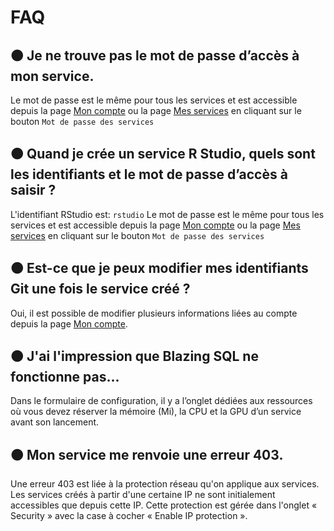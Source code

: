 # FAQ

## 🟠 Je ne trouve pas le mot de passe d’accès à mon service. 

Le mot de passe est le même pour tous les services et est accessible depuis la page [Mon compte](https://datalab.sspcloud.fr/account) ou la page [Mes services](https://datalab.sspcloud.fr/my-service) en cliquant sur le bouton `Mot de passe des services`

## 🟠 Quand je crée un service R Studio, quels sont les identifiants et le mot de passe d’accès à saisir ?

L'identifiant RStudio est: `rstudio` Le mot de passe est le même pour tous les services et est accessible depuis la page [Mon compte](https://datalab.sspcloud.fr/account) ou la page [Mes services](https://datalab.sspcloud.fr/my-service) en cliquant sur le bouton `Mot de passe des services`

## 🟠 Est-ce que je peux modifier mes identifiants Git une fois le service créé ? 

Oui, il est possible de modifier plusieurs informations liées au compte depuis la page [Mon compte](https://datalab.sspcloud.fr/account).

## 🟠 J'ai l'impression que Blazing SQL ne fonctionne pas...

Dans le formulaire de configuration, il y a l’onglet dédiées aux ressources où vous devez réserver la mémoire \(Mi\), la CPU et la GPU d’un service avant son lancement.

## 🟠 Mon service me renvoie une erreur 403. 

Une erreur 403 est liée à la protection réseau qu'on applique aux services. Les services créés à partir d'une certaine IP ne sont initialement accessibles que depuis cette IP.  Cette protection est gérée dans l'onglet « Security » avec la case à cocher « Enable IP protection ».
